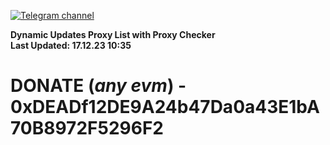 [![Telegram channel](https://img.shields.io/endpoint?url=https://runkit.io/damiankrawczyk/telegram-badge/branches/master?url=https://t.me/n4z4v0d)](https://t.me/n4z4v0d) 

**Dynamic Updates Proxy List with Proxy Checker**  
**Last Updated: 17.12.23 10:35**

# DONATE (_any evm_) - 0xDEADf12DE9A24b47Da0a43E1bA70B8972F5296F2
